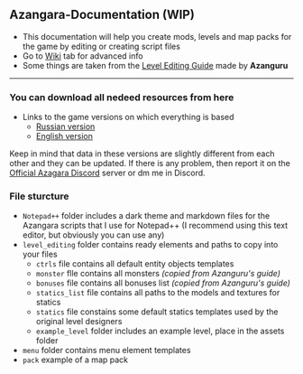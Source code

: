 ## Azangara-Documentation (WIP)
* This documentation will help you create mods, levels and map packs for the game by editing or creating script files
* Go to [Wiki](https://github.com/Unkiye/Azangara-Documentation/wiki) tab for advanced info
* Some things are taken from the [Level Editing Guide](https://www.dropbox.com/sh/agrpz6ng24efgb6/AAC96JIlXIMr7MjMZXR1pyjDa?dl=1) made by **Azanguru**
---
### You can download all nedeed resources from here
* Links to the game versions on which everything is based
    - [Russian version]()
    - [English version]()

Keep in mind that data in these versions are slightly different from each other and they can be updated. If there is any problem, then report it on the [Official Azagara Discord](https://discord.gg/yyXQaBG) server or dm me in Discord.
### File sturcture
* `Notepad++` folder includes a dark theme and markdown files for the Azangara scripts that I use for Notepad++ (I recommend using this text editor, but obviously you can use any)
* `level_editing` folder contains ready elements and paths to copy into your files
    * `ctrls` file contains all default entity objects templates
    * `monster` flle contains all monsters *(copied from Azanguru's guide)*
    * `bonuses` file contains all bonuses list *(copied from Azanguru's guide)*
    * `statics_list` file contains all paths to the models and textures for statics
    * `statics` file constains some default statics templates used by the original level designers
    * `example_level` folder includes an example level, place in the assets folder
* `menu` folder contains menu element templates
* `pack` example of a map pack